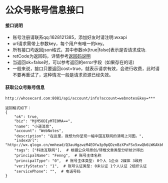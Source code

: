 # 公众号账号信息接口

#### 接口说明
* 账号注册请联系qq:1628121385，添加好友时请注明:wxapi
* url请求需带上参数key，每个用户有唯一的key。
* 所有接口均返回json格式，其中参数ok[true|false]表示是否请求成功.
* retCode为返回码，详情参考[返回码说明](https://iwoods.coding.net/p/wxapi-doc/d/wxapi-doc/git/blob/master/retcode.md)
* 当返回ok=false时，可以参考返回的error字段（如果存在的话）
* 一般来说，接口只要返回cost=true，就表示请求有效，会进行收费，此时请不要再重试了，这种情况一般是请求资源已经失效。

#### 获取公众号账号信息
```
http://whosecard.com:8081/api/account/info?account=webnotes&key=***

返回格式如下：
{
	"ok": true,
	"biz": "MjM5ODIyMTE0MA==",
	"name": "小道消息",
	"account": "WebNotes",
	"description": "在这里，我想为你呈现一幅中国互联网的清明上河图。",
	"indexUrl": "http://wx.qlogo.cn/mmhead/Q3auHgzwzM4EOYw3p9pQDznBzXPxFSx5xwQk6LWKAkbhPhHNQNgsCw/0",
	"tags": ["科技互联网"],  # 根据公众号原创/转载文章类型分析统计得出
	"principalName": "Fenng",  # 账号主体名称
	"principalType": "0",  # 账号主体类型: 0个人 1企业 2媒体 3政府
	"verifyStatus": "1",  # 账号认证类型: 0未认证 1个人认证 2组织认证
	"servicePhone": "",  # 电话号码
}
```

<!--
certifiedText: "微信认证：Fenng; 冯大辉,丁香园技术产品负责人.",
accountType: "0",  # "0"为订阅号，"1"为服务号
-->
